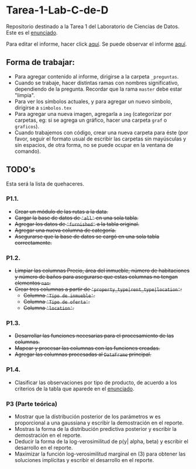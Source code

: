 # Tarea-1-Lab-C-de-D

Repositorio destinado a la Tarea 1 del Laboratorio de Ciencias de Datos. Este es el [enunciado](./tarea1.pdf).

Para editar el informe, hacer click [aquí](https://www.overleaf.com/6431364931fbzjxsjtfymh). Se puede observar el informe [aquí](./Tarea_1_Lab_C_de_D.pdf).

## Forma de trabajar:

* Para agregar contenido al informe, dirigirse a la carpeta `_preguntas`.
* Cuando se trabaje, hacer distintas ramas con nombres significativo, dependiendo de la pregunta. Recordar que la rama `master` debe estar "limpia".
* Para ver los símbolos actuales, y para agregar un nuevo símbolo, dirigirse a `simbolos.tex`
* Para agregar una nueva imagen, agregarla a `img` (categorizar por carpetas, eg: si se agrega un gráfico, hacer una carpeta `graf` o `graficos`).
* Cuando trabajemos con código, crear una nueva carpeta para éste (por favor, seguir el formato usual de escribir las carpetas sin mayúsculas y sin espacios, de otra forma, no se puede ocupar en la ventana de comando).
 
## TODO's

Esta será la lista de quehaceres.

### P1.1.

* ~~Crear un módulo de las rutas a la data.~~
* ~~Cargar la base de datos de `'all'` en una sola tabla.~~ 
* ~~Agregar los datos de `'furnished'` a la tabla original.~~
* ~~Agregar una nueva columna de categoría.~~
* ~~Asegurarse que la base de datos se cargó en una sola tabla correctamente.~~ 

### P1.2.

* ~~Limpiar las columnas Precio, área del inmueble, número de habitaciones y número de baños para asegurarse que estas columnas no tengan elementos `nan`.~~
* ~~Crear tres columnas a partir de `'property_type|rent_type|location'`:~~
    * ~~Columna `'Tipo de inmueble'`.~~
    * ~~Columna `'Tipo de oferta'`.~~
    * ~~Columna `'location'`.~~

### P1.3.

* ~~Desarrollar las funciones necesarias para el procesamiento de las columnas.~~
* ~~Mapear y procesar las columnas con las funciones creadas.~~
* ~~Agregar las columnas procesadas al `DataFrame` principal.~~

### P1.4.

* Clasificar las observaciones por tipo de producto, de acuerdo a los criterios de la tabla que aparede en el [enunciado](tarea1.pdf).

### P3 (Parte teórica)

* Mostrar que la distribución posterior de los parámetros w es proporcional a una gaussiana y escribir la demostración en el reporte. 
* Mostras la forma de la distribución predictiva posterior y escribir la demostración en el reporte.
* Deducir la forma de la log-verosimilitud de p(y| alpha, beta) y escribir el desarrollo en el reporte.
* Maximizar la función log-verosimilitud marginal en (3) para obtener las soluciones implícitas y escribir el desarrollo en el reporte.
 